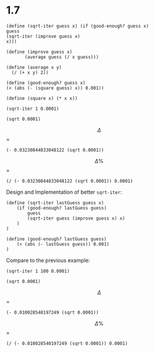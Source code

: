 # 1.7

```eval-scheme
(define (sqrt-iter guess x) (if (good-enough? guess x)
guess
(sqrt-iter (improve guess x)
x)))

(define (improve guess x)
       (average guess (/ x guess)))

(define (average x y)
  (/ (+ x y) 2))

(define (good-enough? guess x)
(< (abs (- (square guess) x)) 0.001))

(define (square x) (* x x))

(sqrt-iter 1 0.0001)
```

```eval-scheme
(sqrt 0.0001)
```

$$\Delta$$ =

```eval-scheme
(- 0.03230844833048122 (sqrt 0.0001))
```

$$\Delta\%$$ =

```eval-scheme
(/ (- 0.03230844833048122 (sqrt 0.0001)) 0.0001)
```

Design and Implementation of better `sqrt-iter`:

```eval-scheme
(define (sqrt-iter lastGuess guess x)
    (if (good-enough? lastGuess guess)
        guess
        (sqrt-iter guess (improve guess x) x)
    )
)

(define (good-enough? lastGuess guess)
    (< (abs (- lastGuess guess)) 0.001)
)
```

Compare to the previous example:

```eval-scheme
(sqrt-iter 1 100 0.0001)
```

```eval-scheme
(sqrt 0.0001)
```

$$\Delta$$ =

```eval-scheme
(- 0.010028540197249 (sqrt 0.0001))
```

$$\Delta\%$$ =

```eval-scheme
(/ (- 0.010028540197249 (sqrt 0.0001)) 0.0001)
```

